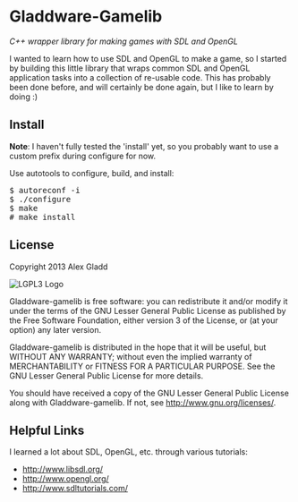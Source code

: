 # Gladdware-Gamelib

_C++ wrapper library for making games with SDL and OpenGL_

I wanted to learn how to use SDL and OpenGL to make a game, so I started by
building this little library that wraps common SDL and OpenGL application tasks
into a collection of re-usable code. This has probably been done before, and
will certainly be done again, but I like to learn by doing :)

## Install

**Note**: I haven't fully tested the 'install' yet, so you probably want to use
a custom prefix during configure for now.

Use autotools to configure, build, and install:

<pre>
$ autoreconf -i 
$ ./configure 
$ make 
# make install 
</pre>

## License

Copyright 2013 Alex Gladd

![LGPL3 Logo](http://www.gnu.org/graphics/lgplv3-147x51.png)

Gladdware-gamelib is free software: you can redistribute it and/or modify
it under the terms of the GNU Lesser General Public License as published by
the Free Software Foundation, either version 3 of the License, or
(at your option) any later version.

Gladdware-gamelib is distributed in the hope that it will be useful,
but WITHOUT ANY WARRANTY; without even the implied warranty of
MERCHANTABILITY or FITNESS FOR A PARTICULAR PURPOSE.  See the
GNU Lesser General Public License for more details.

You should have received a copy of the GNU Lesser General Public License
along with Gladdware-gamelib.  If not, see <http://www.gnu.org/licenses/>.

## Helpful Links

I learned a lot about SDL, OpenGL, etc. through various tutorials:

* http://www.libsdl.org/
* http://www.opengl.org/
* http://www.sdltutorials.com/


